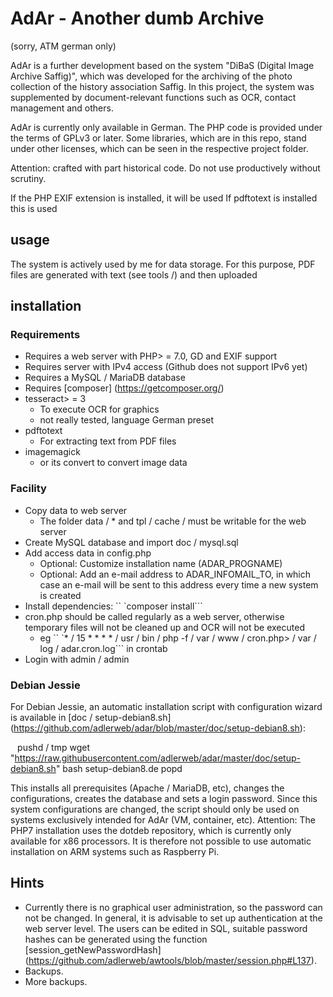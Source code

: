 # AdAr - Another dumb Archive

(sorry, ATM german only)

AdAr is a further development based on the system "DiBaS (Digital Image Archive Saffig)", which was developed for the archiving of the photo collection of the history association Saffig. In this project, the system was supplemented by document-relevant functions such as OCR, contact management and others.

AdAr is currently only available in German. The PHP code is provided under the terms of GPLv3 or later. Some libraries, which are in this repo, stand under other licenses, which can be seen in the respective project folder.

Attention: crafted with part historical code. Do not use productively without scrutiny.

If the PHP EXIF ​​extension is installed, it will be used
If pdftotext is installed this is used

## usage
The system is actively used by me for data storage. For this purpose, PDF files are generated with text (see tools /) and then uploaded

## installation

### Requirements

 - Requires a web server with PHP> = 7.0, GD and EXIF ​​support
 - Requires server with IPv4 access (Github does not support IPv6 yet)
 - Requires a MySQL / MariaDB database
 - Requires [composer] (https://getcomposer.org/)
 - tesseract> = 3
   - To execute OCR for graphics
   - not really tested, language German preset
 - pdftotext
   - For extracting text from PDF files
 - imagemagick
   - or its convert to convert image data

### Facility

 - Copy data to web server
   - The folder data / * and tpl / cache / must be writable for the web server
 - Create MySQL database and import doc / mysql.sql
 - Add access data in config.php
   - Optional: Customize installation name (ADAR_PROGNAME)
   - Optional: Add an e-mail address to ADAR_INFOMAIL_TO, in which case an e-mail will be sent to this address every time a new system is created
 - Install dependencies: `` `composer install```
 - cron.php should be called regularly as a web server, otherwise temporary files will not be cleaned up and OCR will not be executed
   - eg `` `* / 15 * * * * / usr / bin / php -f / var / www / cron.php> / var / log / adar.cron.log``` in crontab
 - Login with admin / admin

### Debian Jessie

For Debian Jessie, an automatic installation script with configuration wizard is available in [doc / setup-debian8.sh] (https://github.com/adlerweb/adar/blob/master/doc/setup-debian8.sh):

`` ``
pushd / tmp
wget "https://raw.githubusercontent.com/adlerweb/adar/master/doc/setup-debian8.sh"
bash setup-debian8.de
popd
`` ``

This installs all prerequisites (Apache / MariaDB, etc), changes the configurations, creates the database and sets a login password. Since this system configurations are changed, the script should only be used on systems exclusively intended for AdAr (VM, container, etc).
Attention: The PHP7 installation uses the dotdeb repository, which is currently only available for x86 processors. It is therefore not possible to use automatic installation on ARM systems such as Raspberry Pi.

## Hints
 - Currently there is no graphical user administration, so the password can not be changed. In general, it is advisable to set up authentication at the web server level. The users can be edited in SQL, suitable password hashes can be generated using the function [session_getNewPasswordHash] (https://github.com/adlerweb/awtools/blob/master/session.php#L137).
 - Backups.
 - More backups.